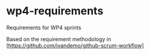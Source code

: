 # wp4-requirements
Requirements for WP4 sprints

Based on the requirement methodology in [https://github.com/jvandemo/github-scrum-workflow]
